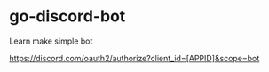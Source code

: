 # go-discord-bot

Learn make simple bot

https://discord.com/oauth2/authorize?client_id=[APPID]&scope=bot
